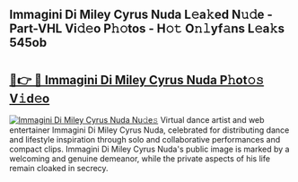 ## Immagini Di Miley Cyrus Nuda L𝚎a𝚔ed N𝚞𝚍e - Part-VHL Vi𝚍𝚎o P𝚑𝚘tos - H𝚘𝚝 O𝚗𝚕yf𝚊ns L𝚎a𝚔s 545ob

# <h2><a href="http://kf6io3l.oniu.top/?m=Immagini+Di+Miley+Cyrus+Nuda">🔗👉 🔴 Immagini Di Miley Cyrus Nuda P𝚑ot𝚘𝚜 V𝚒d𝚎o</a></h2>

[![Immagini Di Miley Cyrus Nuda Nu𝚍e𝚜](https://i.imgur.com/0qMVB7G.gif)](http://kf6io3l.oniu.top/?m=Immagini+Di+Miley+Cyrus+Nuda)
Virtual dance artist and web entertainer Immagini Di Miley Cyrus Nuda, celebrated for distributing dance and lifestyle inspiration through solo and collaborative performances and compact clips. Immagini Di Miley Cyrus Nuda's public image is marked by a welcoming and genuine demeanor, while the private aspects of his life remain cloaked in secrecy.  
